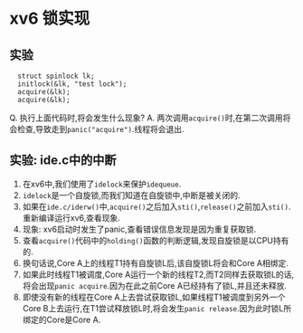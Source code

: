 # xv6 锁实现
## 实验
```
  struct spinlock lk;
  initlock(&lk, "test lock");
  acquire(&lk);
  acquire(&lk);
```
Q. 执行上面代码时,将会发生什么现象?
A. 两次调用`acquire()`时,在第二次调用将会检查,导致走到`panic("acquire")`.线程将会退出.

## 实验: ide.c中的中断
1. 在xv6中,我们使用了`idelock`来保护`idequeue`.
2. `idelock`是一个自旋锁,而我们知道在自旋锁中,中断是被关闭的.
3. 如果在`ide.c/iderw()`中,`acquire()`之后加入`sti()`,`release()`之前加入`sti()`.重新编译运行xv6,查看现象.
4. 现象: xv6启动时发生了panic,查看错误信息发现是因为重复获取锁.
5. 查看`acquire()`代码中的`holding()`函数的判断逻辑,发现自旋锁是以CPU持有的.
6. 换句话说,Core A上的线程T1持有自旋锁L后,该自旋锁L将会和Core A相绑定.
7. 如果此时线程T1被调度,Core A运行一个新的线程T2,而T2同样去获取锁L的话,将会出现`panic acquire`.因为在此之前Core A已经持有了锁L,并且还未释放.
8. 即使没有新的线程在Core A上去尝试获取锁L,如果线程T1被调度到另外一个Core B上去运行,在T1尝试释放锁L时,将会发生`panic release`.因为此时锁L所绑定的Core是Core A.
